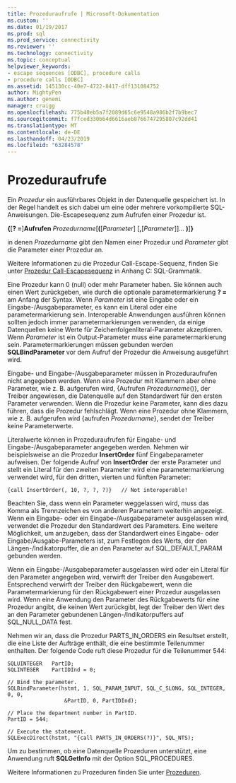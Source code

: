 ```yaml
---
title: Prozeduraufrufe | Microsoft-Dokumentation
ms.custom: ''
ms.date: 01/19/2017
ms.prod: sql
ms.prod_service: connectivity
ms.reviewer: ''
ms.technology: connectivity
ms.topic: conceptual
helpviewer_keywords:
- escape sequences [ODBC], procedure calls
- procedure calls [ODBC]
ms.assetid: 145130cc-40e7-4722-8417-dff131084752
author: MightyPen
ms.author: genemi
manager: craigg
ms.openlocfilehash: 775b48eb5a7f2089d65c6e9548a986b2f7b9bec7
ms.sourcegitcommit: f7fced330b64d6616aeb8766747295807c92dd41
ms.translationtype: MT
ms.contentlocale: de-DE
ms.lasthandoff: 04/23/2019
ms.locfileid: "63284578"
---
```

# <a name="procedure-calls"></a>Prozeduraufrufe
Ein *Prozedur* ein ausführbares Objekt in der Datenquelle gespeichert ist. In der Regel handelt es sich dabei um eine oder mehrere vorkompilierte SQL-Anweisungen. Die-Escapesequenz zum Aufrufen einer Prozedur ist.  
  
 **{**[**? =**]**Aufrufen** *Prozedurname*[**(**[*Parameter*] [**,**[*Parameter*]]... **)**]**}**  
  
 in denen *Prozedurname* gibt den Namen einer Prozedur und *Parameter* gibt die Parameter einer Prozedur an.  
  
 Weitere Informationen zu die Prozedur Call-Escape-Sequenz, finden Sie unter [Prozedur Call-Escapesequenz](../../../odbc/reference/appendixes/procedure-call-escape-sequence.md) in Anhang C: SQL-Grammatik.  
  
 Eine Prozedur kann 0 (null) oder mehr Parameter haben. Sie können auch einen Wert zurückgeben, wie durch die optionale parametermarkierung **? =** am Anfang der Syntax. Wenn *Parameter* ist eine Eingabe oder ein Eingabe-/Ausgabeparameter, es kann ein Literal oder eine parametermarkierung sein. Interoperable Anwendungen ausführen können sollten jedoch immer parametermarkierungen verwenden, da einige Datenquellen keine Werte für Zeichenfolgenliteral-Parameter akzeptieren. Wenn *Parameter* ist ein Output-Parameter muss eine parametermarkierung sein. Parametermarkierungen müssen gebunden werden **SQLBindParameter** vor dem Aufruf der Prozedur die Anweisung ausgeführt wird.  
  
 Eingabe- und Eingabe-/Ausgabeparameter müssen in Prozeduraufrufen nicht angegeben werden. Wenn eine Prozedur mit Klammern aber ohne Parameter, wie z. B. aufgerufen wird, {Aufrufen *Prozedurname*()}, der Treiber angewiesen, die Datenquelle auf den Standardwert für den ersten Parameter verwenden. Wenn die Prozedur keine Parameter, kann dies dazu führen, dass die Prozedur fehlschlägt. Wenn eine Prozedur ohne Klammern, wie z. B. aufgerufen wird {aufrufen *Prozedurname*}, sendet der Treiber keine Parameterwerte.  
  
 Literalwerte können in Prozeduraufrufen für Eingabe- und Eingabe-/Ausgabeparameter angegeben werden. Nehmen wir beispielsweise an die Prozedur **InsertOrder** fünf Eingabeparameter aufweisen. Der folgende Aufruf von **InsertOrder** der erste Parameter und stellt ein Literal für den zweiten Parameter wird eine parametermarkierung verwendet wird, für den dritten, vierten und fünften Parameter:  
  
```  
{call InsertOrder(, 10, ?, ?, ?)}   // Not interoperable!  
```  
  
 Beachten Sie, dass wenn ein Parameter weggelassen wird, muss das Komma als Trennzeichen es von anderen Parametern weiterhin angezeigt. Wenn ein Eingabe- oder ein Eingabe-/Ausgabeparameter ausgelassen wird, verwendet die Prozedur den Standardwert des Parameters. Eine weitere Möglichkeit, um anzugeben, dass der Standardwert eines Eingabe- oder Eingabe/Ausgabe-Parameters ist, zum Festlegen des Werts, der den Längen-/Indikatorpuffer, die an den Parameter auf SQL_DEFAULT_PARAM gebunden werden.  
  
 Wenn ein Eingabe-/Ausgabeparameter ausgelassen wird oder ein Literal für den Parameter angegeben wird, verwirft der Treiber den Ausgabewert. Entsprechend verwirft der Treiber den Rückgabewert, wenn die Parametermarkierung für den Rückgabewert einer Prozedur ausgelassen wird. Wenn eine Anwendung den Parameter des Rückgabewerts für eine Prozedur angibt, die keinen Wert zurückgibt, legt der Treiber den Wert des an den Parameter gebundenen Längen-/Indikatorpuffers auf SQL_NULL_DATA fest.  
  
 Nehmen wir an, dass die Prozedur PARTS_IN_ORDERS ein Resultset erstellt, die eine Liste der Aufträge enthält, die eine bestimmte Teilenummer enthalten. Der folgende Code ruft diese Prozedur für die Teilenummer 544:  
  
```  
SQLUINTEGER   PartID;  
SQLINTEGER    PartIDInd = 0;  
  
// Bind the parameter.  
SQLBindParameter(hstmt, 1, SQL_PARAM_INPUT, SQL_C_SLONG, SQL_INTEGER, 0, 0,  
                  &PartID, 0, PartIDInd);  
  
// Place the department number in PartID.  
PartID = 544;  
  
// Execute the statement.  
SQLExecDirect(hstmt, "{call PARTS_IN_ORDERS(?)}", SQL_NTS);  
```  
  
 Um zu bestimmen, ob eine Datenquelle Prozeduren unterstützt, eine Anwendung ruft **SQLGetInfo** mit der Option SQL_PROCEDURES.  
  
 Weitere Informationen zu Prozeduren finden Sie unter [Prozeduren](../../../odbc/reference/develop-app/procedures-odbc.md).

